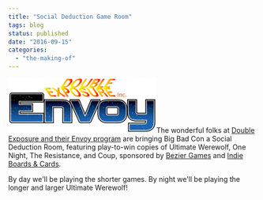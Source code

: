 ```yaml
---
title: "Social Deduction Game Room"
tags: blog
status: published
date: "2016-09-15"
categories: 
  - "the-making-of"
---
```


![logo-envoy](/images/logo-envoy-300x112.png)The wonderful folks at [Double Exposure and their Envoy program](http://www.dexposure.com/envoy/) are bringing Big Bad Con a Social Deduction Room, featuring play-to-win copies of Ultimate Werewolf, One Night, The Resistance, and Coup, sponsored by [Bezier Games](http://beziergames.com/) and [Indie Boards & Cards](http://www.indieboardsandcards.com/).

By day we'll be playing the shorter games. By night we'll be playing the longer and larger Ultimate Werewolf!

